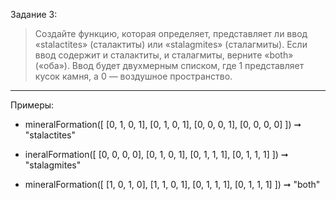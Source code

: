 Задание 3:
> Создайте функцию, которая определяет, представляет ли ввод «stalactites» (сталактиты) или «stalagmites» (сталагмиты).
Если ввод содержит и сталактиты, и сталагмиты, верните «both» («оба»).
Ввод будет двухмерным списком, где 1 представляет кусок камня, а 0 — воздушное пространство.
___
Примеры:
- mineralFormation([
  [0, 1, 0, 1],
  [0, 1, 0, 1],
  [0, 0, 0, 1],
  [0, 0, 0, 0]
]) ➞ "stalactites"


- ineralFormation([
  [0, 0, 0, 0],
  [0, 1, 0, 1],
  [0, 1, 1, 1],
  [0, 1, 1, 1]
]) ➞ "stalagmites"


- mineralFormation([
  [1, 0, 1, 0],
  [1, 1, 0, 1],
  [0, 1, 1, 1],
  [0, 1, 1, 1]
]) ➞ "both"